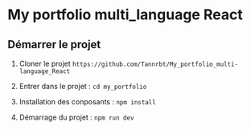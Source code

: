 # My portfolio multi_language React

## Démarrer le projet
1. Cloner le projet `https://github.com/Tannrbt/My_portfolio_multi-language_React`

2. Entrer dans le projet : `cd my_portfolio`

3. Installation des conposants : `npm install`

4. Démarrage du projet : `npm run dev`
